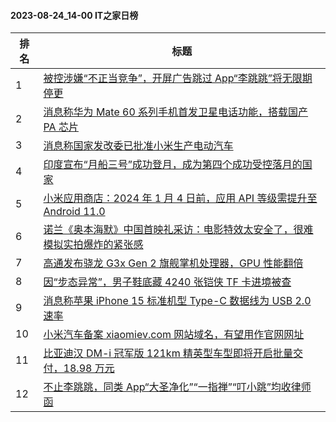 #### 2023-08-24_14-00  IT之家日榜

| 排名 | 标题|
| --- | ---|
| 1 | [被控涉嫌“不正当竞争”，开屏广告跳过 App“李跳跳”将无限期停更](https://www.ithome.com/0/714/446.htm) |
| 2 | [消息称华为 Mate 60 系列手机首发卫星电话功能，搭载国产 PA 芯片](https://www.ithome.com/0/714/302.htm) |
| 3 | [消息称国家发改委已批准小米生产电动汽车](https://www.ithome.com/0/714/317.htm) |
| 4 | [印度宣布“月船三号”成功登月，成为第四个成功受控落月的国家](https://www.ithome.com/0/714/404.htm) |
| 5 | [小米应用商店：2024 年 1 月 4 日前，应用 API 等级需提升至 Android 11.0](https://www.ithome.com/0/714/306.htm) |
| 6 | [诺兰《奥本海默》中国首映礼采访：电影特效太安全了，很难模拟实拍爆炸的紧张感](https://www.ithome.com/0/714/321.htm) |
| 7 | [高通发布骁龙 G3x Gen 2 旗舰掌机处理器，GPU 性能翻倍](https://www.ithome.com/0/714/420.htm) |
| 8 | [因“步态异常”，男子鞋底藏 4240 张铠侠 TF 卡进境被查](https://www.ithome.com/0/714/368.htm) |
| 9 | [消息称苹果 iPhone 15 标准机型 Type-C 数据线为 USB 2.0 速率](https://www.ithome.com/0/714/502.htm) |
| 10 | [小米汽车备案 xiaomiev.com 网站域名，有望用作官网网址](https://www.ithome.com/0/714/369.htm) |
| 11 | [比亚迪汉 DM-i 冠军版 121km 精英型车型即将开启批量交付，18.98 万元](https://www.ithome.com/0/714/411.htm) |
| 12 | [不止李跳跳，同类 App“大圣净化”“一指禅”“叮小跳”均收律师函](https://www.ithome.com/0/714/500.htm) |
